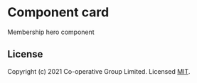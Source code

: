 # Component card
Membership hero component 


## License
Copyright (c) 2021 Co-operative Group Limited.
Licensed [MIT](https://github.com/coopdigital/coop-frontend/blob/master/LICENSE).

